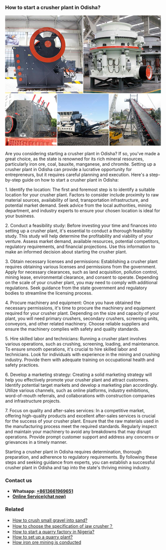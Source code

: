 <h3>How to start a crusher plant in Odisha?</h3><img src='1701746027.jpg' alt=''><p>Are you considering starting a crusher plant in Odisha? If so, you've made a great choice, as the state is renowned for its rich mineral resources, particularly iron ore, coal, bauxite, manganese, and chromite. Setting up a crusher plant in Odisha can provide a lucrative opportunity for entrepreneurs, but it requires careful planning and execution. Here's a step-by-step guide on how to start a crusher plant in Odisha:</p><p>1. Identify the location: The first and foremost step is to identify a suitable location for your crusher plant. Factors to consider include proximity to raw material sources, availability of land, transportation infrastructure, and potential market demand. Seek advice from the local authorities, mining department, and industry experts to ensure your chosen location is ideal for your business.</p><p>2. Conduct a feasibility study: Before investing your time and finances into setting up a crusher plant, it's essential to conduct a thorough feasibility study. This study will help determine the profitability and viability of your venture. Assess market demand, available resources, potential competitors, regulatory requirements, and financial projections. Use this information to make an informed decision about starting the crusher plant.</p><p>3. Obtain necessary licenses and permissions: Establishing a crusher plant requires obtaining various licenses and permissions from the government. Apply for necessary clearances, such as land acquisition, pollution control, mining lease, environmental clearance, and consent to operate. Depending on the scale of your crusher plant, you may need to comply with additional regulations. Seek guidance from the state government and regulatory bodies to streamline the licensing process.</p><p>4. Procure machinery and equipment: Once you have obtained the necessary permissions, it's time to procure the machinery and equipment required for your crusher plant. Depending on the size and capacity of your plant, you will need primary crushers, secondary crushers, screening units, conveyors, and other related machinery. Choose reliable suppliers and ensure the machinery complies with safety and quality standards.</p><p>5. Hire skilled labor and technicians: Running a crusher plant involves various operations, such as crushing, screening, loading, and maintenance. To ensure smooth operations, it's crucial to hire skilled labor and technicians. Look for individuals with experience in the mining and crushing industry. Provide them with adequate training on occupational health and safety practices.</p><p>6. Develop a marketing strategy: Creating a solid marketing strategy will help you effectively promote your crusher plant and attract customers. Identify potential target markets and develop a marketing plan accordingly. Utilize various channels, such as online platforms, industry exhibitions, word-of-mouth referrals, and collaborations with construction companies and infrastructure projects.</p><p>7. Focus on quality and after-sales services: In a competitive market, offering high-quality products and excellent after-sales services is crucial for the success of your crusher plant. Ensure that the raw materials used in the manufacturing process meet the required standards. Regularly inspect and maintain your machinery to avoid any breakdowns that may disrupt operations. Provide prompt customer support and address any concerns or grievances in a timely manner.</p><p>Starting a crusher plant in Odisha requires determination, thorough preparation, and adherence to regulatory requirements. By following these steps and seeking guidance from experts, you can establish a successful crusher plant in Odisha and tap into the state's thriving mining industry.</p><h3>Contact us</h3><ul><li><strong>Whatsapp:&nbsp;<a href="https://wa.me/8613661969651">+8613661969651</a></strong></li><li><a href="https://swt.shibang-china.com/?git&amp;zhl&amp;How to start a crusher plant in Odisha"><strong>Online Service(chat now)</strong></a></li></ul><h3>Related</h3><ul><li><a href='How to crush small gravel into sand.md'>How to crush small gravel into sand?</a></li><li><a href='How to choose the specification of jaw crusher？.md'>How to choose the specification of jaw crusher？</a></li><li><a href='How to start a quarry factory in Nigeria.md'>How to start a quarry factory in Nigeria?</a></li><li><a href='How to set up a quarry plant.md'>How to set up a quarry plant?</a></li><li><a href='How iron ore mining is conducted.md'>How iron ore mining is conducted</a></li></ul>